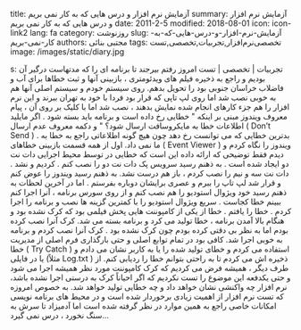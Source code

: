 title: آزمایش نرم افزار و درس هایی که به کار نمی بریم
summary: آزمایش نرم افزار و درس هایی که به کار نمی بریم
date: 2011-2-5
modified: 2018-08-01
icon:  icon-link2
lang: fa
category: روزنوشت
slug: آزمایش-نرم-افزار-و-درس-هایی-که-به-کار-نمی-بریم
authors: مجتبی بنائی
tags: تخصصی‌نرم‌افزار,تجربیات,تخصصی,تست
image: /images/static/diary.jpg

s: تجربیات | تخصصی | تست امروز رفتم بیرجند تا برنامه ای را که مدتهاست درگیر آن بودیم و راجع به ذخیره فیلم های ویدئومتری ، بازبینی آنها و ثبت خطاها برای آب و فاضلاب خراسان جنوبی بود را تحویل بدهم.  روی سیستم خودم و سیستم اصلی آنها هم به خوبی نصب شد اما روی لپ تاپی که قرار بود فردا با خود به تهران ببرند و این نرم افزار را هم جزء کارهای انجام شده نمایش بدهند ، نصب شد اما با کلیک بر روی آن ، پیام معروف ویندوز مبنی بر اینکه " خطایی رخ داده است و برنامه باید بسته شود . اگر مایلید اطلاعات خطا به مایکروسافت ارسال شود؟ " و دکمه معروف عدم ارسال ( Don’t Send ) . بدترین خطایی که می توانست رخ دهد چون هیچ گونه اطلاعاتی راجع به خطا به ما نمی داد.  اول از همه قسمت بازبینی خطاهای ( Event Viewer ) ویندوز را نگاه کردم و دیدم فقط توضیحی که ارائه داده این است که خطایی در توسط محیط اجرایی دات نت دو ایجاد شده است . به ذهنم رسید سرویس پک دات نت دو را نصب کنم . کردیم و نشد . دات نت سه و نیم را نصب کردم ، باز هم درست نشد.  به ذهنم رسید ویندوز را عوض کنم و قرار شد لپ تاپ را ببرم و عصری برایشان دوباره بفرستم . اما در آخرین لحظات به ذهنم رسید خود ویژوال استودیو را هم نصب کنم و از روی سورس برنامه ، آنرا اجرا کنم ببینم خطا کجاست  . سریع ویژوال استودیو را با کمترین گزینه ها نصب و برنامه را اجرا کردم . خطا را یافتم . خطا از یکی از کامپوننت هایی پخش فیلمی بود که کرک نشده بود و هنگام بالا آمدن برنامه ، خطا تولید می کرد و برنامه بسته می شد.  کرک آنرا نصب کرده بودم اما به نظر بی دقتی کرده بودم چون کرک نشده بود . کرک آنرا نصب کردم  و برنامه به خوبی اجرا شد.  کافی بود در تمام توابع اصلی و حتی بارگذاری فرم اصلی از مدیریت خطا ( Try Catch ) استفاده می کردم و خطای تولید شده را یا به کاربر نشان می دادم و یا در فایلی (مثلاً Log.txt ) ذخیره اش می کردم تا به راحتی بتوانم خطا را ردیابی کنم.  از طرف دیگر ، همیشه فرض می کردیم که کرک کامپوننت مورد نظر همیشه اجرا می شود و حتی یکدفعه این موضوع را تست نکردیم که اگر احیاناً کرک به درستی اجرا نشده باشد، نرم افزار چه واکنشی نشان خواهد داد و چه خطایی تولید خواهد شد.  به خصوص امروزه که تست نرم افزار از اهمیت زیادی برخوردار شده است و در محیط های برنامه نویسی امکانات خاصی راجع به همین موارد در نظر گرفته شده است اما آدمیزاد تا سرش به سنگ نخورد ، درس نمی گیرد...